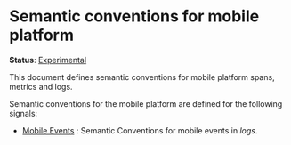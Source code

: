 <!--- Hugo front matter used to generate the website version of this page:
linkTitle: Mobile
--->

# Semantic conventions for mobile platform

**Status**: [Experimental][DocumentStatus]

This document defines semantic conventions for mobile platform spans, metrics and logs.

Semantic conventions for the mobile platform are defined for the following signals:

* [Mobile Events](events.md) : Semantic Conventions for mobile events in *logs*.

[DocumentStatus]: https://opentelemetry.io/docs/specs/otel/document-status
